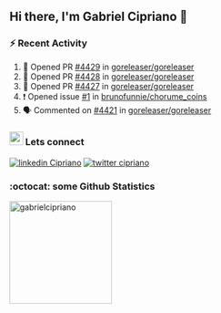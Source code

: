 ## Hi there, I'm Gabriel Cipriano 👋


### :zap: Recent Activity
<!--START_SECTION:activity-->
1. 💪 Opened PR [#4429](https://github.com/goreleaser/goreleaser/pull/4429) in [goreleaser/goreleaser](https://github.com/goreleaser/goreleaser)
2. 💪 Opened PR [#4428](https://github.com/goreleaser/goreleaser/pull/4428) in [goreleaser/goreleaser](https://github.com/goreleaser/goreleaser)
3. 💪 Opened PR [#4427](https://github.com/goreleaser/goreleaser/pull/4427) in [goreleaser/goreleaser](https://github.com/goreleaser/goreleaser)
4. ❗ Opened issue [#1](https://github.com/brunofunnie/chorume_coins/issues/1) in [brunofunnie/chorume_coins](https://github.com/brunofunnie/chorume_coins)
5. 🗣 Commented on [#4421](https://github.com/goreleaser/goreleaser/issues/4421#issuecomment-1816350914) in [goreleaser/goreleaser](https://github.com/goreleaser/goreleaser)
<!--END_SECTION:activity-->

### <img src="https://media3.giphy.com/media/S4CNuVzv50UH6gG5AN/giphy.gif?cid=ecf05e47dbmkqif1p4g2lpyegp44k864gkmp9p7bzp2k9hxh&ep=v1_stickers_search&rid=giphy.gif&ct=s" height="24"></img> Lets connect 
<a href="https://www.linkedin.com/in/gabrielcipriano/" target="blank"><img align="center" src="https://img.shields.io/badge/linkedin-%230077B5.svg?&style=for-the-badge&logo=linkedin&logoColor=white" alt="linkedin Cipriano" /></a> <a href="https://twitter.com/ciprigabs" target="blank"><img align="center" src="https://img.shields.io/badge/Twitter-1DA1F2?style=for-the-badge&logo=twitter&logoColor=white" alt="twitter cipriano" /></a>

### :octocat: some Github Statistics

<div>
  <a href="https://github.com/gabrielcipriano">
  <img height="180" src="https://github-readme-stats.vercel.app/api?username=gabrielcipriano&count_private=true&show_icons=true&theme=nord" alt="gabrielcipriano"/>
  </a>
</div>

